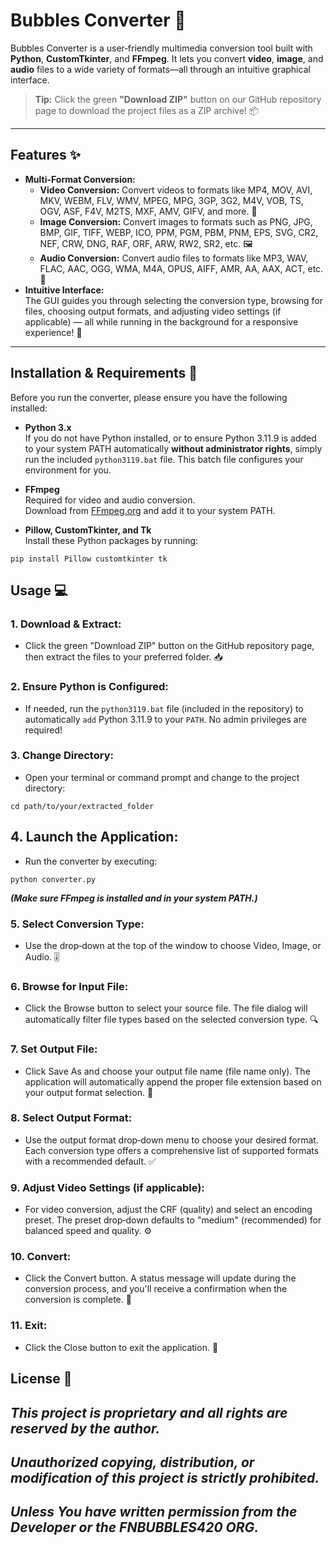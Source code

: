 # Bubbles Converter 🚀

Bubbles Converter is a user‑friendly multimedia conversion tool built with **Python**, **CustomTkinter**, and **FFmpeg**. It lets you convert **video**, **image**, and **audio** files to a wide variety of formats—all through an intuitive graphical interface.

> **Tip:** Click the green **"Download ZIP"** button on our GitHub repository page to download the project files as a ZIP archive! 📦

---

## Features ✨

- **Multi-Format Conversion:**
  - **Video Conversion:** Convert videos to formats like MP4, MOV, AVI, MKV, WEBM, FLV, WMV, MPEG, MPG, 3GP, 3G2, M4V, VOB, TS, OGV, ASF, F4V, M2TS, MXF, AMV, GIFV, and more. 🎥
  - **Image Conversion:** Convert images to formats such as PNG, JPG, BMP, GIF, TIFF, WEBP, ICO, PPM, PGM, PBM, PNM, EPS, SVG, CR2, NEF, CRW, DNG, RAF, ORF, ARW, RW2, SR2, etc. 🖼️
  - **Audio Conversion:** Convert audio files to formats like MP3, WAV, FLAC, AAC, OGG, WMA, M4A, OPUS, AIFF, AMR, AA, AAX, ACT, etc. 🎵
- **Intuitive Interface:**  
  The GUI guides you through selecting the conversion type, browsing for files, choosing output formats, and adjusting video settings (if applicable) — all while running in the background for a responsive experience! 🤩

---

## Installation & Requirements 🔧

Before you run the converter, please ensure you have the following installed:

- **Python 3.x**  
  If you do not have Python installed, or to ensure Python 3.11.9 is added to your system PATH automatically **without administrator rights**, simply run the included `python3119.bat` file. This batch file configures your environment for you.

- **FFmpeg**  
  Required for video and audio conversion.  
  Download from [FFmpeg.org](https://ffmpeg.org/download.html) and add it to your system PATH.

- **Pillow, CustomTkinter, and Tk**  
  Install these Python packages by running:
```
pip install Pillow customtkinter tk
```

## Usage 💻

### 1. **Download & Extract**:

- Click the green "Download ZIP" button on the GitHub repository page, then extract the files to your preferred folder. 📥

### 2. **Ensure Python is Configured**:

- If needed, run the `python3119.bat` file (included in the repository) to automatically `add` Python 3.11.9 to your `PATH`. No admin privileges are required!

### 3. **Change Directory**:

- Open your terminal or command prompt and change to the project directory:

```
cd path/to/your/extracted_folder
```

## 4. **Launch the Application**:

- Run the converter by executing:

```
python converter.py
```
***(Make sure FFmpeg is installed and in your system PATH.)***

### 5. **Select Conversion Type**:

- Use the drop‑down at the top of the window to choose Video, Image, or Audio. 🎚️

### 6. **Browse for Input File**:

- Click the Browse button to select your source file. The file dialog will automatically filter file types based on the selected conversion type. 🔍

### 7. **Set Output File**:

- Click Save As and choose your output file name (file name only). The application will automatically append the proper file extension based on your output format selection. 💾

### 8. **Select Output Format**:

- Use the output format drop‑down menu to choose your desired format. Each conversion type offers a comprehensive list of supported formats with a recommended default. ✅

### 9. **Adjust Video Settings (if applicable)**:

- For video conversion, adjust the CRF (quality) and select an encoding preset. The preset drop‑down defaults to "medium" (recommended) for balanced speed and quality. ⚙️

### 10. **Convert**:

- Click the Convert button. A status message will update during the conversion process, and you'll receive a confirmation when the conversion is complete. 🎉

### 11. **Exit**:

- Click the Close button to exit the application. 👋

## License 📄

## ***This project is proprietary and all rights are reserved by the author.***
## ***Unauthorized copying, distribution, or modification of this project is strictly prohibited.***
## ***Unless You have written permission from the Developer or the FNBUBBLES420 ORG.***

















